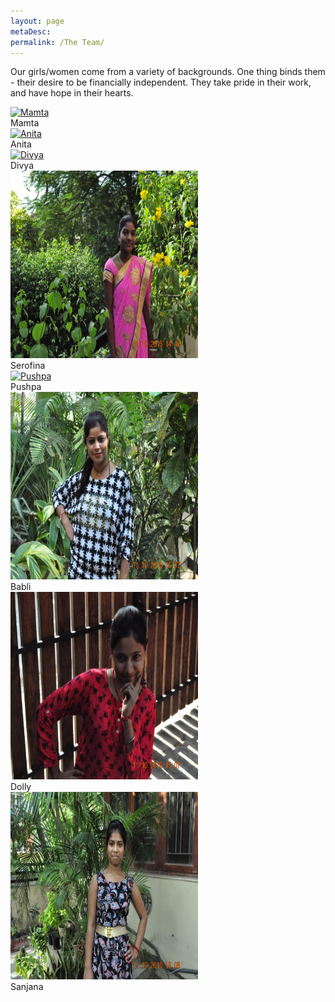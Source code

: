 ```yaml
---
layout: page
metaDesc: 
permalink: /The Team/
---
```


Our girls/women come from a variety of backgrounds. One thing binds them - their desire to be financially independent. They take pride in their work, and have hope in their hearts.

<div class="responsive"> <div class="img">
  <a target="_blank" href="">
    <img src="/assets/mamta.jpg" alt="Mamta" width="300" height="300"></a>
  <div class="desc">Mamta</div>
</div> </div>
<div class="responsive"> <div class="img">
  <a target="_blank" href="">
    <img src="/assets/anita.jpg" alt="Anita" width="300" height="300"></a>
  <div class="desc">Anita</div>
</div> </div>
<div class="responsive"> <div class="img">
  <a target="_blank" href="">
    <img src="/assets/divya.jpg" alt="Divya" width="300" height="300"></a>
  <div class="desc">Divya</div>
</div> </div>
<div class="responsive"> <div class="img">
  <a target="_blank" href="">
    <img src="/assets/serofina.jpg" alt="Serofina" width="300" height="300"></a>
  <div class="desc">Serofina</div>
</div> </div>
<div class="responsive"> <div class="img">
  <a target="_blank" href="">
    <img src="/assets/pushpa.jpg" alt="Pushpa" width="300" height="300"></a>
  <div class="desc">Pushpa</div>
</div> </div>
<div class="responsive"> <div class="img">
  <a target="_blank" href="">
    <img src="/assets/babli.jpg" alt="Babli" width="300" height="300"></a>
  <div class="desc">Babli</div>
</div> </div>
<div class="responsive"> <div class="img">
  <a target="_blank" href="">
    <img src="/assets/dolly.jpg" alt="Dolly" width="300" height="300"></a>
  <div class="desc">Dolly</div>
</div> </div>
<div class="responsive"> <div class="img">
  <a target="_blank" href="">
    <img src="/assets/sanjana.jpg" alt="Sanjana" width="300" height="300"></a>
  <div class="desc">Sanjana</div>
</div> </div>





<div class="clearfix"></div>
